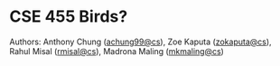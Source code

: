 # CSE 455 Birds?
Authors: Anthony Chung ([achung99@cs](mailto:achung99@cs.washington.edu)), Zoe Kaputa ([zokaputa@cs](mailto:zokaputa@cs@cs.washington.edu)), Rahul Misal ([rmisal@cs](mailto:rmisal@cs.washington.edu)), Madrona Maling ([mkmaling@cs](mailto:mkmaling@cs.washington.edu))